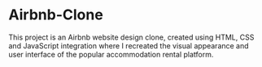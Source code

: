 # Airbnb-Clone
This project is an Airbnb website design clone, created using HTML, CSS and JavaScript integration where I recreated the visual appearance and user interface of the popular accommodation rental platform.
